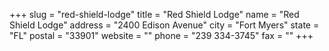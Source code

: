 +++
slug = "red-shield-lodge"
title = "Red Shield Lodge"
name = "Red Shield Lodge"
address = "2400 Edison Avenue"
city = "Fort Myers"
state = "FL"
postal = "33901"
website = ""
phone = "239 334-3745"
fax = ""
+++
